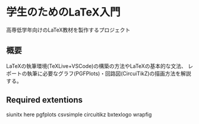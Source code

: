 # 学生のためのLaTeX入門
高専低学年向けのLaTeX教材を製作するプロジェクト

## 概要
LaTeXの執筆環境(TeXLive+VSCode)の構築の方法やLaTeXの基本的な文法、
レポートの執筆に必要なグラフ(PGFPlots)・回路図(CircuiTikZ)の描画方法を解説する。

## Required extentions
siunitx here pgfplots csvsimple circuitikz bxtexlogo wrapfig